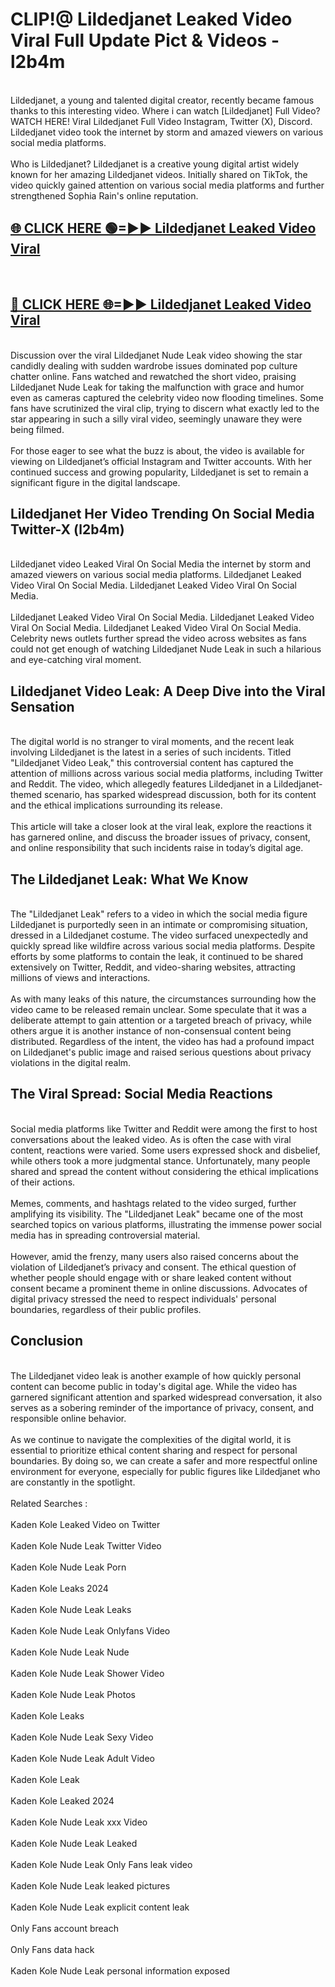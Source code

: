 # CLIP!@ Lildedjanet Leaked Video Viral Full Update Pict & Videos - l2b4m
<br>
Lildedjanet, a young and talented digital creator, recently became famous thanks to this interesting video. Where i can watch [Lildedjanet] Full Video? WATCH HERE! Viral Lildedjanet Full Video Instagram, Twitter (X), Discord. Lildedjanet video took the internet by storm and amazed viewers on various social media platforms.
<br><br>
Who is Lildedjanet? Lildedjanet is a creative young digital artist widely known for her amazing Lildedjanet videos. Initially shared on TikTok, the video quickly gained attention on various social media platforms and further strengthened Sophia Rain's online reputation.
<br>
<h2><a href="https://bestclip.site?title=Lildedjanet">🌐 CLICK HERE 🟢=►► Lildedjanet Leaked Video Viral</a></h2>
<br>
<h2><a href="https://bestclip.site?title=Lildedjanet">🔴 CLICK HERE 🌐=►► Lildedjanet Leaked Video Viral</a></h2>
<br>
Discussion over the viral Lildedjanet Nude Leak video showing the star candidly dealing with sudden wardrobe issues dominated pop culture chatter online. Fans watched and rewatched the short video, praising Lildedjanet Nude Leak for taking the malfunction with grace and humor even as cameras captured the celebrity video now flooding timelines. Some fans have scrutinized the viral clip, trying to discern what exactly led to the star appearing in such a silly viral video, seemingly unaware they were being filmed.
<br><br>
For those eager to see what the buzz is about, the video is available for viewing on Lildedjanet’s official Instagram and Twitter accounts. With her continued success and growing popularity, Lildedjanet is set to remain a significant figure in the digital landscape.
<br>
<h2>Lildedjanet Her Video Trending On Social Media Twitter-X (l2b4m)</h2>
<br>
Lildedjanet video Leaked Viral On Social Media the internet by storm and amazed viewers on various social media platforms. Lildedjanet Leaked Video Viral On Social Media. Lildedjanet Leaked Video Viral On Social Media.
<br><br>
Lildedjanet Leaked Video Viral On Social Media. Lildedjanet Leaked Video Viral On Social Media. Lildedjanet Leaked Video Viral On Social Media. Celebrity news outlets further spread the video across websites as fans could not get enough of watching Lildedjanet Nude Leak in such a hilarious and eye-catching viral moment.
<br>
<h2>Lildedjanet Video Leak: A Deep Dive into the Viral Sensation</h2>
<br>
The digital world is no stranger to viral moments, and the recent leak involving Lildedjanet is the latest in a series of such incidents. Titled "Lildedjanet Video Leak," this controversial content has captured the attention of millions across various social media platforms, including Twitter and Reddit. The video, which allegedly features Lildedjanet in a Lildedjanet-themed scenario, has sparked widespread discussion, both for its content and the ethical implications surrounding its release.
<br><br>
This article will take a closer look at the viral leak, explore the reactions it has garnered online, and discuss the broader issues of privacy, consent, and online responsibility that such incidents raise in today’s digital age.
<br>
<h2>The Lildedjanet Leak: What We Know</h2>
<br>
The "Lildedjanet Leak" refers to a video in which the social media figure Lildedjanet is purportedly seen in an intimate or compromising situation, dressed in a Lildedjanet costume. The video surfaced unexpectedly and quickly spread like wildfire across various social media platforms. Despite efforts by some platforms to contain the leak, it continued to be shared extensively on Twitter, Reddit, and video-sharing websites, attracting millions of views and interactions.
<br><br>
As with many leaks of this nature, the circumstances surrounding how the video came to be released remain unclear. Some speculate that it was a deliberate attempt to gain attention or a targeted breach of privacy, while others argue it is another instance of non-consensual content being distributed. Regardless of the intent, the video has had a profound impact on Lildedjanet's public image and raised serious questions about privacy violations in the digital realm.
<br>
<h2>The Viral Spread: Social Media Reactions</h2>
<br>
Social media platforms like Twitter and Reddit were among the first to host conversations about the leaked video. As is often the case with viral content, reactions were varied. Some users expressed shock and disbelief, while others took a more judgmental stance. Unfortunately, many people shared and spread the content without considering the ethical implications of their actions.
<br><br>
Memes, comments, and hashtags related to the video surged, further amplifying its visibility. The "Lildedjanet Leak" became one of the most searched topics on various platforms, illustrating the immense power social media has in spreading controversial material.
<br><br>
However, amid the frenzy, many users also raised concerns about the violation of Lildedjanet’s privacy and consent. The ethical question of whether people should engage with or share leaked content without consent became a prominent theme in online discussions. Advocates of digital privacy stressed the need to respect individuals' personal boundaries, regardless of their public profiles.
<br>
<h2>Conclusion</h2>
<br>
The Lildedjanet video leak is another example of how quickly personal content can become public in today's digital age. While the video has garnered significant attention and sparked widespread conversation, it also serves as a sobering reminder of the importance of privacy, consent, and responsible online behavior.
<br><br>
As we continue to navigate the complexities of the digital world, it is essential to prioritize ethical content sharing and respect for personal boundaries. By doing so, we can create a safer and more respectful online environment for everyone, especially for public figures like Lildedjanet who are constantly in the spotlight.
<br><br>
Related Searches :
<br><br>
Kaden Kole Leaked Video on Twitter
<br><br>
Kaden Kole Nude Leak Twitter Video
<br><br>
Kaden Kole Nude Leak Porn
<br><br>
Kaden Kole Leaks 2024
<br><br>
Kaden Kole Nude Leak Leaks
<br><br>
Kaden Kole Nude Leak Onlyfans Video
<br><br>
Kaden Kole Nude Leak Nude
<br><br>
Kaden Kole Nude Leak Shower Video
<br><br>
Kaden Kole Nude Leak Photos
<br><br>
Kaden Kole Leaks
<br><br>
Kaden Kole Nude Leak Sexy Video
<br><br>
Kaden Kole Nude Leak Adult Video
<br><br>
Kaden Kole Leak
<br><br>
Kaden Kole Leaked 2024
<br><br>
Kaden Kole Nude Leak xxx Video
<br><br>
Kaden Kole Nude Leak Leaked
<br><br>
Kaden Kole Nude Leak Only Fans leak video
<br><br>
Kaden Kole Nude Leak leaked pictures
<br><br>
Kaden Kole Nude Leak explicit content leak
<br><br>
Only Fans account breach
<br><br>
Only Fans data hack
<br><br>
Kaden Kole Nude Leak personal information exposed